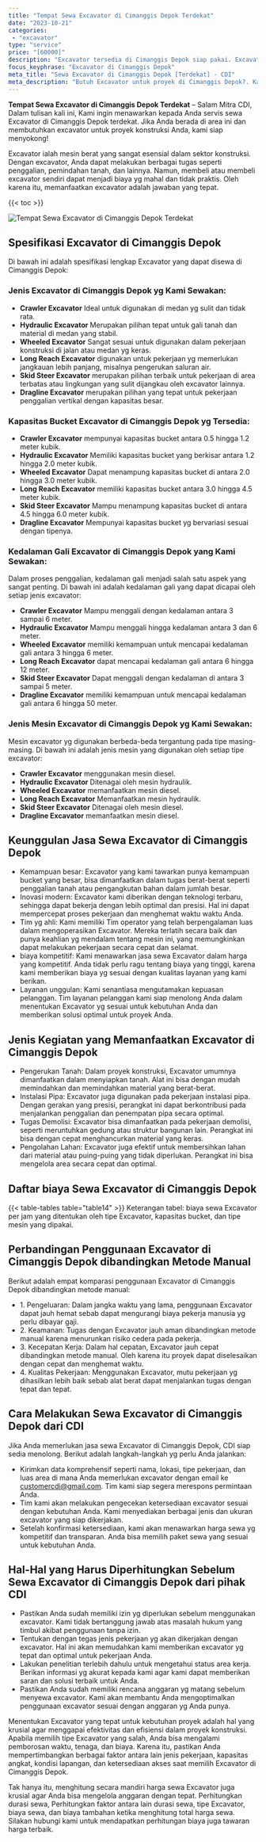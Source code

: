 ```yaml
---
title: "Tempat Sewa Excavator di Cimanggis Depok Terdekat"
date: "2023-10-21"
categories:
 - "excavator"
type: "service"
price: "[60000]"
description: "Excavator tersedia di Cimanggis Depok siap pakai. Excavator unggulan untuk proyek pembangunan yang membutuhkan solusi tepat guna dengan performa optimal. Konsultasikan kebutuhan Anda."
focus_keyphrase: "Excavator di Cimanggis Depok"
meta_title: "Sewa Excavator di Cimanggis Depok [Terdekat] - CDI"
meta_description: "Butuh Excavator untuk proyek di Cimanggis Depok?. Kami menyediakan Excavator berkualitas untuk mendukung produktivitas. Promo menarik tersedia."
---
```


**Tempat Sewa Excavator di Cimanggis Depok Terdekat** – Salam Mitra CDI, Dalam tulisan kali ini, Kami ingin menawarkan kepada Anda servis sewa Excavator di Cimanggis Depok terdekat. Jika Anda berada di area ini dan membutuhkan excavator untuk proyek konstruksi Anda, kami siap menyokong!

Excavator ialah mesin berat yang sangat esensial dalam sektor konstruksi. Dengan excavator, Anda dapat melakukan berbagai tugas seperti penggalian, pemindahan tanah, dan lainnya. Namun, membeli atau membeli excavator sendiri dapat menjadi biaya yg mahal dan tidak praktis. Oleh karena itu, memanfaatkan excavator adalah jawaban yang tepat.

{{< toc >}}

![Tempat Sewa Excavator di Cimanggis Depok Terdekat](/images/excavator/excavator-09.jpg)

## Spesifikasi Excavator di Cimanggis Depok

Di bawah ini adalah spesifikasi lengkap Excavator yang dapat disewa di Cimanggis Depok:

### Jenis Excavator di Cimanggis Depok yg Kami Sewakan:

*   **Crawler Excavator** Ideal untuk digunakan di medan yg sulit dan tidak rata.
*   **Hydraulic Excavator** Merupakan pilihan tepat untuk gali tanah dan material di medan yang stabil.
*   **Wheeled Excavator** Sangat sesuai untuk digunakan dalam pekerjaan konstruksi di jalan atau medan yg keras.
*   **Long Reach Excavator** digunakan untuk pekerjaan yg memerlukan jangkauan lebih panjang, misalnya pengerukan saluran air.
*   **Skid Steer Excavator** merupakan pilihan terbaik untuk pekerjaan di area terbatas atau lingkungan yang sulit dijangkau oleh excavator lainnya.
*   **Dragline Excavator** merupakan pilihan yang tepat untuk pekerjaan penggalian vertikal dengan kapasitas besar.

### Kapasitas Bucket Excavator di Cimanggis Depok yg Tersedia:

*   **Crawler Excavator** mempunyai kapasitas bucket antara 0.5 hingga 1.2 meter kubik.
*   **Hydraulic Excavator** Memiliki kapasitas bucket yang berkisar antara 1.2 hingga 2.0 meter kubik.
*   **Wheeled Excavator** Dapat menampung kapasitas bucket di antara 2.0 hingga 3.0 meter kubik.
*   **Long Reach Excavator** memiliki kapasitas bucket antara 3.0 hingga 4.5 meter kubik.
*   **Skid Steer Excavator** Mampu menampung kapasitas bucket di antara 4.5 hingga 6.0 meter kubik.
*   **Dragline Excavator** Mempunyai kapasitas bucket yg bervariasi sesuai dengan tipenya.

### Kedalaman Gali Excavator di Cimanggis Depok yang Kami Sewakan:

Dalam proses penggalian, kedalaman gali menjadi salah satu aspek yang sangat penting. Di bawah ini adalah kedalaman gali yang dapat dicapai oleh setiap jenis excavator:

*   **Crawler Excavator** Mampu menggali dengan kedalaman antara 3 sampai 6 meter.
*   **Hydraulic Excavator** Mampu menggali hingga kedalaman antara 3 dan 6 meter.
*   **Wheeled Excavator** memiliki kemampuan untuk mencapai kedalaman gali antara 3 hingga 6 meter.
*   **Long Reach Excavator** dapat mencapai kedalaman gali antara 6 hingga 12 meter.
*   **Skid Steer Excavator** Dapat menggali dengan kedalaman di antara 3 sampai 5 meter.
*   **Dragline Excavator** memiliki kemampuan untuk mencapai kedalaman gali antara 6 hingga 50 meter.

### Jenis Mesin Excavator di Cimanggis Depok yg Kami Sewakan:

Mesin excavator yg digunakan berbeda-beda tergantung pada tipe masing-masing. Di bawah ini adalah jenis mesin yang digunakan oleh setiap tipe excavator:

*   **Crawler Excavator** menggunakan mesin diesel.
*   **Hydraulic Excavator** Ditenagai oleh mesin hydraulik.
*   **Wheeled Excavator** memanfaatkan mesin diesel.
*   **Long Reach Excavator** Memanfaatkan mesin hydraulik.
*   **Skid Steer Excavator** Ditenagai oleh mesin diesel.
*   **Dragline Excavator** memanfaatkan mesin diesel.

## Keunggulan Jasa Sewa Excavator di Cimanggis Depok

*   Kemampuan besar: Excavator yang kami tawarkan punya kemampuan bucket yang besar, bisa dimanfaatkan dalam tugas berat-berat seperti penggalian tanah atau pengangkutan bahan dalam jumlah besar.
*   Inovasi modern: Excavator kami diberikan dengan teknologi terbaru, sehingga dapat bekerja dengan lebih optimal dan presisi. Hal ini dapat mempercepat proses pekerjaan dan menghemat waktu waktu Anda.
*   Tim yg ahli: Kami memiliki Tim operator yang telah berpengalaman luas dalam mengoperasikan Excavator. Mereka terlatih secara baik dan punya keahlian yg mendalam tentang mesin ini, yang memungkinkan dapat melakukan pekerjaan secara cepat dan selamat.
*   biaya kompetitif: Kami menawarkan jasa sewa Excavator dalam harga yang kompetitif. Anda tidak perlu ragu tentang biaya yang tinggi, karena kami memberikan biaya yg sesuai dengan kualitas layanan yang kami berikan.
*   Layanan unggulan: Kami senantiasa mengutamakan kepuasan pelanggan. Tim layanan pelanggan kami siap menolong Anda dalam menentukan Excavator yg sesuai untuk kebutuhan Anda dan memberikan solusi optimal untuk proyek Anda.

## Jenis Kegiatan yang Memanfaatkan Excavator di Cimanggis Depok

*   Pengerukan Tanah: Dalam proyek konstruksi, Excavator umumnya dimanfaatkan dalam menyiapkan tanah. Alat ini bisa dengan mudah memindahkan dan memindahkan material yang berat-berat.
*   Instalasi Pipa: Excavator juga digunakan pada pekerjaan instalasi pipa. Dengan gerakan yang presisi, perangkat ini dapat berkontribusi pada menjalankan penggalian dan penempatan pipa secara optimal.
*   Tugas Demolisi: Excavator bisa dimanfaatkan pada pekerjaan demolisi, seperti meruntuhkan gedung atau struktur bangunan lain. Perangkat ini bisa dengan cepat menghancurkan material yang keras.
*   Pengolahan Lahan: Excavator juga efektif untuk membersihkan lahan dari material atau puing-puing yang tidak diperlukan. Perangkat ini bisa mengelola area secara cepat dan optimal.

## Daftar biaya Sewa Excavator di Cimanggis Depok

{{< table-tables table="table14" >}} Keterangan tabel: biaya sewa Excavator per jam yang ditentukan oleh tipe Excavator, kapasitas bucket, dan tipe mesin yang dipakai. 

## Perbandingan Penggunaan Excavator di Cimanggis Depok dibandingkan Metode Manual

Berikut adalah empat komparasi penggunaan Excavator di Cimanggis Depok dibandingkan metode manual:

*   1\. Pengeluaran: Dalam jangka waktu yang lama, penggunaan Excavator dapat jauh hemat sebab dapat mengurangi biaya pekerja manusia yg perlu dibayar gaji.
*   2\. Keamanan: Tugas dengan Excavator jauh aman dibandingkan metode manual karena menurunkan risiko cedera pada pekerja.
*   3\. Kecepatan Kerja: Dalam hal cepatan, Excavator jauh cepat dibandingkan metode manual. Oleh karena itu proyek dapat diselesaikan dengan cepat dan menghemat waktu.
*   4\. Kualitas Pekerjaan: Menggunakan Excavator, mutu pekerjaan yg dihasilkan lebih baik sebab alat berat dapat menjalankan tugas dengan tepat dan tepat.

## Cara Melakukan Sewa Excavator di Cimanggis Depok dari CDI

Jika Anda memerlukan jasa sewa Excavator di Cimanggis Depok, CDI siap sedia menolong. Berikut adalah langkah-langkah yg perlu Anda jalankan:

*   Kirimkan data komprehensif seperti nama, lokasi, tipe pekerjaan, dan luas area di mana Anda memerlukan excavator dengan email ke customercdi@gmail.com. Tim kami siap segera merespons permintaan Anda.
*   Tim kami akan melakukan pengecekan ketersediaan excavator sesuai dengan kebutuhan Anda. Kami menyediakan berbagai jenis dan ukuran excavator yang siap dikerjakan.
*   Setelah konfirmasi ketersediaan, kami akan menawarkan harga sewa yg kompetitif dan transparan. Anda bisa memilih paket sewa yang sesuai untuk kebutuhan Anda.

## Hal-Hal yang Harus Diperhitungkan Sebelum Sewa Excavator di Cimanggis Depok dari pihak CDI

*   Pastikan Anda sudah memiliki izin yg diperlukan sebelum menggunakan excavator. Kami tidak bertanggung jawab atas masalah hukum yang timbul akibat penggunaan tanpa izin.
*   Tentukan dengan tegas jenis pekerjaan yg akan dikerjakan dengan excavator. Hal ini akan memudahkan kami memberikan excavator yg tepat dan optimal untuk pekerjaan Anda.
*   Lakukan penelitian terlebih dahulu untuk mengetahui status area kerja. Berikan informasi yg akurat kepada kami agar kami dapat memberikan saran dan solusi terbaik untuk Anda.
*   Pastikan Anda sudah memiliki rencana anggaran yg matang sebelum menyewa excavator. Kami akan membantu Anda mengoptimalkan penggunaan excavator sesuai dengan anggaran yg Anda punya.

Menentukan Excavator yang tepat untuk kebutuhan proyek adalah hal yang krusial agar menggapai efektivitas dan efisiensi dalam proyek konstruksi. Apabila memilih tipe Excavator yang salah, Anda bisa mengalami pemborosan waktu, tenaga, dan biaya. Karena itu, pastikan Anda mempertimbangkan berbagai faktor antara lain jenis pekerjaan, kapasitas angkat, kondisi lapangan, dan ketersediaan akses saat memilih Excavator di Cimanggis Depok.

Tak hanya itu, menghitung secara mandiri harga sewa Excavator juga krusial agar Anda bisa mengelola anggaran dengan tepat. Perhitungkan durasi sewa, Perhitungkan faktor antara lain durasi sewa, tipe Excavator, biaya sewa, dan biaya tambahan ketika menghitung total harga sewa. Silakan hubungi kami untuk mendapatkan perhitungan biaya juga tawaran harga terbaik.
